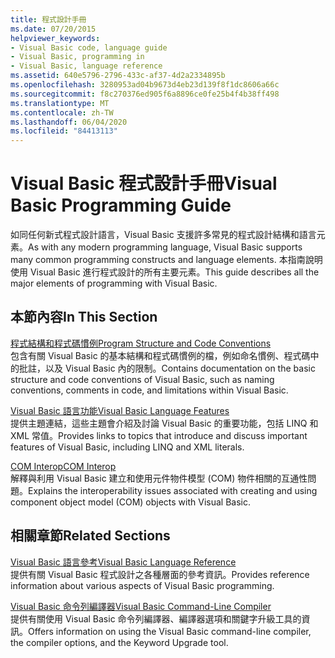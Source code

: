 ```yaml
---
title: 程式設計手冊
ms.date: 07/20/2015
helpviewer_keywords:
- Visual Basic code, language guide
- Visual Basic, programming in
- Visual Basic, language reference
ms.assetid: 640e5796-2796-433c-af37-4d2a2334895b
ms.openlocfilehash: 3280953ad04b9673d4eb23d139f8f1dc8606a66c
ms.sourcegitcommit: f8c270376ed905f6a8896ce0fe25b4f4b38ff498
ms.translationtype: MT
ms.contentlocale: zh-TW
ms.lasthandoff: 06/04/2020
ms.locfileid: "84413113"
---
```

# <a name="visual-basic-programming-guide"></a><span data-ttu-id="2583a-102">Visual Basic 程式設計手冊</span><span class="sxs-lookup"><span data-stu-id="2583a-102">Visual Basic Programming Guide</span></span>
<span data-ttu-id="2583a-103">如同任何新式程式設計語言，Visual Basic 支援許多常見的程式設計結構和語言元素。</span><span class="sxs-lookup"><span data-stu-id="2583a-103">As with any modern programming language, Visual Basic supports many common programming constructs and language elements.</span></span> <span data-ttu-id="2583a-104">本指南說明使用 Visual Basic 進行程式設計的所有主要元素。</span><span class="sxs-lookup"><span data-stu-id="2583a-104">This guide describes all the major elements of programming with Visual Basic.</span></span>  
  
## <a name="in-this-section"></a><span data-ttu-id="2583a-105">本節內容</span><span class="sxs-lookup"><span data-stu-id="2583a-105">In This Section</span></span>  
 [<span data-ttu-id="2583a-106">程式結構和程式碼慣例</span><span class="sxs-lookup"><span data-stu-id="2583a-106">Program Structure and Code Conventions</span></span>](program-structure/program-structure-and-code-conventions.md)  
 <span data-ttu-id="2583a-107">包含有關 Visual Basic 的基本結構和程式碼慣例的檔，例如命名慣例、程式碼中的批註，以及 Visual Basic 內的限制。</span><span class="sxs-lookup"><span data-stu-id="2583a-107">Contains documentation on the basic structure and code conventions of Visual Basic, such as naming conventions, comments in code, and limitations within Visual Basic.</span></span>  
  
 [<span data-ttu-id="2583a-108">Visual Basic 語言功能</span><span class="sxs-lookup"><span data-stu-id="2583a-108">Visual Basic Language Features</span></span>](language-features/index.md)  
 <span data-ttu-id="2583a-109">提供主題連結，這些主題會介紹及討論 Visual Basic 的重要功能，包括 LINQ 和 XML 常值。</span><span class="sxs-lookup"><span data-stu-id="2583a-109">Provides links to topics that introduce and discuss important features of Visual Basic, including LINQ and XML literals.</span></span>  
  
 [<span data-ttu-id="2583a-110">COM Interop</span><span class="sxs-lookup"><span data-stu-id="2583a-110">COM Interop</span></span>](com-interop/index.md)  
 <span data-ttu-id="2583a-111">解釋與利用 Visual Basic 建立和使用元件物件模型 (COM) 物件相關的互通性問題。</span><span class="sxs-lookup"><span data-stu-id="2583a-111">Explains the interoperability issues associated with creating and using component object model (COM) objects with Visual Basic.</span></span>  
  
## <a name="related-sections"></a><span data-ttu-id="2583a-112">相關章節</span><span class="sxs-lookup"><span data-stu-id="2583a-112">Related Sections</span></span>  
 [<span data-ttu-id="2583a-113">Visual Basic 語言參考</span><span class="sxs-lookup"><span data-stu-id="2583a-113">Visual Basic Language Reference</span></span>](../language-reference/index.md)  
 <span data-ttu-id="2583a-114">提供有關 Visual Basic 程式設計之各種層面的參考資訊。</span><span class="sxs-lookup"><span data-stu-id="2583a-114">Provides reference information about various aspects of Visual Basic programming.</span></span>  
  
 [<span data-ttu-id="2583a-115">Visual Basic 命令列編譯器</span><span class="sxs-lookup"><span data-stu-id="2583a-115">Visual Basic Command-Line Compiler</span></span>](../reference/command-line-compiler/index.md)  
 <span data-ttu-id="2583a-116">提供有關使用 Visual Basic 命令列編譯器、編譯器選項和關鍵字升級工具的資訊。</span><span class="sxs-lookup"><span data-stu-id="2583a-116">Offers information on using the Visual Basic command-line compiler, the compiler options, and the Keyword Upgrade tool.</span></span>
